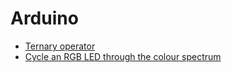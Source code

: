 # Arduino

- [Ternary operator](https://en.wikipedia.org/wiki/%3F:#C)
- [Cycle an RGB LED through the colour spectrum](https://gist.github.com/jamesotron/766994)
